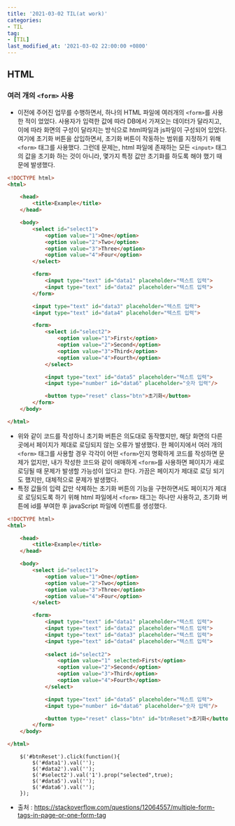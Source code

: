 ```yaml
---
title: '2021-03-02 TIL(at work)'
categories:
- TIL
tag:
- [TIL]
last_modified_at: '2021-03-02 22:00:00 +0800'
---
```


## HTML
### 여러 개의 `<form>` 사용
- 이전에 주어진 업무를 수행하면서, 하나의 HTML 파일에 여러개의 `<form>`를 사용한 적이 었었다. 사용자가 입력한 값에 따라 DB에서 가져오는 데이터가 달라지고, 이에 따라 화면의 구성이 달라지는 방식으로 html파일과 js파일이 구성되어 있었다. 여기에 초기화 버튼을 삽입하면서, 초기화 버튼이 작동하는 범위를 지정하기 위해 `<form>` 태그를 사용했다. 그런데 문제는, html 파일에 존재하는 모든 `<input>` 태그의 값을 초기화 하는 것이 아니라, 몇가지 특정 값만 초기화를 하도록 해야 했기 때문에 발생했다.

```html
<!DOCTYPE html>
<html>

    <head>
        <title>Example</title>
    </head>

    <body>
        <select id="select1">
            <option value="1">One</option>
            <option value="2">Two</option>
            <option value="3">Three</option>						
            <option value="4">Four</option>
        </select>

        <form>
            <input type="text" id="data1" placeholder="텍스트 입력">
            <input type="text" id="data2" placeholder="텍스트 입력">
        </form>

        <input type="text" id="data3" placeholder="텍스트 입력">
        <input type="text" id="data4" placeholder="텍스트 입력">

        <form>
            <select id="select2">
                <option value="1">First</option>
                <option value="2">Second</option>
                <option value="3">Third</option>
                <option value="4">Fourth</option>
            </select>

            <input type="text" id="data5" placeholder="텍스트 입력">
            <input type="number" id="data6" placeholder="숫자 입력"/>

            <button type="reset" class="btn">초기화</button>
        </form>
    </body>

</html>
```
- 위와 같이 코드를 작성하니 초기화 버튼은 의도대로 동작했지만, 해당 화면의 다른 곳에서 페이지가 제대로 로딩되지 않는 오류가 발생했다. 한 페이지에서 여러 개의 `<form>` 태그를 사용할 경우 각각이 어떤 `<form>`인지 명확하게 코드를 작성하면 문제가 없지만, 내가 작성한 코드와 같이 애매하게 `<form>`를 사용하면 페이지가 새로 로딩될 때 문제가 발생할 가능성이 있다고 한다. 가끔은 페이지가 제대로 로딩 되기도 했지만, 대체적으로 문제가 발생했다.
- 특정 값들의 입력 값만 삭제하는 초기화 버튼의 기능을 구현하면서도 페이지가 제대로 로딩되도록 하기 위해 html 파일에서 `<form>` 태그는 하나만 사용하고, 초기화 버튼에 id를 부여한 후 javaScript 파일에 이벤트를 생성했다.

```html
<!DOCTYPE html>
<html>

    <head>
        <title>Example</title>
    </head>

    <body>
        <select id="select1">
            <option value="1">One</option>
            <option value="2">Two</option>
            <option value="3">Three</option>						
            <option value="4">Four</option>
        </select>

        <form>
            <input type="text" id="data1" placeholder="텍스트 입력">
            <input type="text" id="data2" placeholder="텍스트 입력">
            <input type="text" id="data3" placeholder="텍스트 입력">
            <input type="text" id="data4" placeholder="텍스트 입력">
            
            <select id="select2">
                <option value="1" selected>First</option>
                <option value="2">Second</option>
                <option value="3">Third</option>
                <option value="4">Fourth</option>
            </select>

            <input type="text" id="data5" placeholder="텍스트 입력">
            <input type="number" id="data6" placeholder="숫자 입력"/>

            <button type="reset" class="btn" id="btnReset">초기화</button>
        </form>
    </body>

</html>
```



```
    $('#btnReset').click(function(){
        $('#data1').val('');
        $('#data2').val('');
        $('#select2').val('1').prop("selected",true);
        $('#data5').val('');
        $('#data6').val('');
    });
```
- 출처 : https://stackoverflow.com/questions/12064557/multiple-form-tags-in-page-or-one-form-tag

